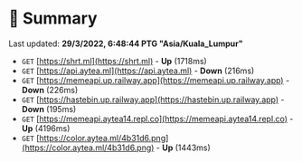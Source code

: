 # 📖 Summary
Last updated: **29/3/2022, 6:48:44 PTG "Asia/Kuala_Lumpur"**

- `GET` [https://shrt.ml](https://shrt.ml) - **Up** (1718ms)
- `GET` [https://api.aytea.ml](https://api.aytea.ml) - **Down** (216ms)
- `GET` [https://memeapi.up.railway.app](https://memeapi.up.railway.app) - **Down** (226ms)
- `GET` [https://hastebin.up.railway.app](https://hastebin.up.railway.app) - **Down** (195ms)
- `GET` [https://memeapi.aytea14.repl.co](https://memeapi.aytea14.repl.co) - **Up** (4196ms)
- `GET` [https://color.aytea.ml/4b31d6.png](https://color.aytea.ml/4b31d6.png) - **Up** (1443ms)
